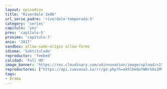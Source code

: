 ```yaml
---
layout: episodios
title: "Riverdale 3x06"
url_serie_padre: 'riverdale-temporada-3'
category: 'series'
capitulo: 'yes'
prev: 'capitulo-5'
proximo: 'capitulo-7'
anio: '2017'
sandbox: allow-same-origin allow-forms
idioma: 'Subtitulado'
reproductor: 'fembed'
calidad: 'Full HD'
image_banner: 'https://res.cloudinary.com/u4innovation/image/upload/v1565152608/maxresdefault-min_vy9nnj.jpg'
reproductores: ["https://api.cuevana3.io/rr/gd.php?h=ek5lbm9xYWNrS0xJMVp5b21KREk0dFBLbjVkaHhkRGdrOG1jbnBpUnhhS1YwM1p6bnN6TjVzWE5ucGltME5MaHk5dG1mSUhjdDhhd3FwaDVtYmpHeE15U3FadVkyUT09"]
tags:
- Drama
---
```













